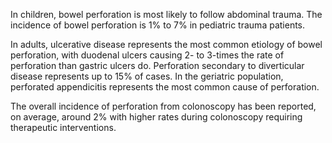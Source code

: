 In children, bowel perforation is most likely to follow abdominal trauma. The incidence of bowel perforation is 1% to 7% in pediatric trauma patients.

In adults, ulcerative disease represents the most common etiology of bowel perforation, with duodenal ulcers causing 2- to 3-times the rate of perforation than gastric ulcers do. Perforation secondary to diverticular disease represents up to 15% of cases. In the geriatric population, perforated appendicitis represents the most common cause of perforation.

The overall incidence of perforation from colonoscopy has been reported, on average, around 2% with higher rates during colonoscopy requiring therapeutic interventions.
